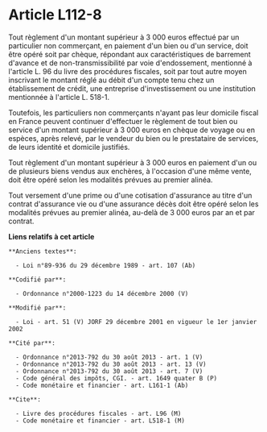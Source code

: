# Article L112-8

Tout règlement d'un montant supérieur à 3 000 euros effectué par un particulier non commerçant, en paiement d'un bien ou d'un
service, doit être opéré soit par chèque, répondant aux caractéristiques de barrement d'avance et de non-transmissibilité par
voie d'endossement, mentionné à l'article L. 96 du livre des procédures fiscales, soit par tout autre moyen inscrivant le
montant réglé au débit d'un compte tenu chez un établissement de crédit, une entreprise d'investissement ou une institution
mentionnée à l'article L. 518-1.

Toutefois, les particuliers non commerçants n'ayant pas leur domicile fiscal en France peuvent continuer d'effectuer le
règlement de tout bien ou service d'un montant supérieur à 3 000 euros en chèque de voyage ou en espèces, après relevé, par
le vendeur du bien ou le prestataire de services, de leurs identité et domicile justifiés.

Tout règlement d'un montant supérieur à 3 000 euros en paiement d'un ou de plusieurs biens vendus aux enchères, à l'occasion
d'une même vente, doit être opéré selon les modalités prévues au premier alinéa.

Tout versement d'une prime ou d'une cotisation d'assurance au titre d'un contrat d'assurance vie ou d'une assurance décès
doit être opéré selon les modalités prévues au premier alinéa, au-delà de 3 000 euros par an et par contrat.

**Liens relatifs à cet article**

	**Anciens textes**:

	  - Loi n°89-936 du 29 décembre 1989 - art. 107 (Ab)

	**Codifié par**:

	  - Ordonnance n°2000-1223 du 14 décembre 2000 (V)

	**Modifié par**:

	  - Loi - art. 51 (V) JORF 29 décembre 2001 en vigueur le 1er janvier 2002

	**Cité par**:

	  - Ordonnance n°2013-792 du 30 août 2013 - art. 1 (V)
	  - Ordonnance n°2013-792 du 30 août 2013 - art. 13 (V)
	  - Ordonnance n°2013-792 du 30 août 2013 - art. 7 (V)
	  - Code général des impôts, CGI. - art. 1649 quater B (P)
	  - Code monétaire et financier - art. L161-1 (Ab)

	**Cite**:

	  - Livre des procédures fiscales - art. L96 (M)
	  - Code monétaire et financier - art. L518-1 (M)
